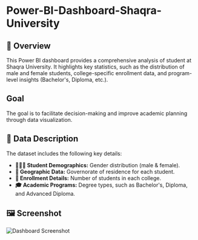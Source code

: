 # Power-BI-Dashboard-Shaqra-University
## 🌟 Overview
This Power BI dashboard provides a comprehensive analysis of student  at Shaqra University. 
It highlights key statistics, such as the distribution of male and female students, college-specific enrollment data, and program-level insights (Bachelor's, Diploma, etc.). 
## Goal 
The goal is to facilitate decision-making and improve academic planning through data visualization.
## 📂 Data Description
The dataset includes the following key details:  
- **🧑‍🤝‍🧑 Student Demographics:** Gender distribution (male & female).  
- **📍 Geographic Data:** Governorate of residence for each student.  
- **🏫 Enrollment Details:** Number of students in each college.  
- **🎓 Academic Programs:** Degree types, such as Bachelor's, Diploma, and Advanced Diploma.  
## 🖼️ Screenshot
![Dashboard Screenshot]([assets/dashboard-screenshot.png](https://github.com/samaalharbi2/Power-BI-Dashboard-Shaqra-University/blob/main/ScreenShot.png))  
